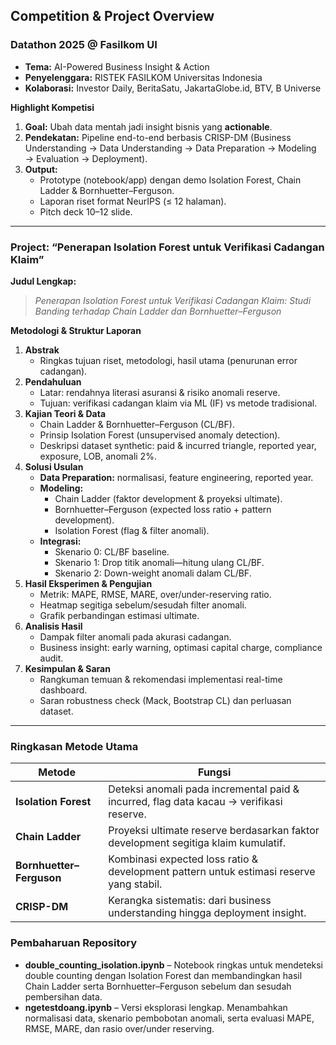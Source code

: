 ## Competition & Project Overview

### Datathon 2025 @ Fasilkom UI
- **Tema:** AI-Powered Business Insight & Action  
- **Penyelenggara:** RISTEK FASILKOM Universitas Indonesia  
- **Kolaborasi:** Investor Daily, BeritaSatu, JakartaGlobe.id, BTV, B Universe  

**Highlight Kompetisi**  
1. **Goal:** Ubah data mentah jadi insight bisnis yang **actionable**.  
2. **Pendekatan:** Pipeline end-to-end berbasis CRISP-DM (Business Understanding → Data Understanding → Data Preparation → Modeling → Evaluation → Deployment).  
3. **Output:**  
   - Prototype (notebook/app) dengan demo Isolation Forest, Chain Ladder & Bornhuetter–Ferguson.  
   - Laporan riset format NeurIPS (≤ 12 halaman).  
   - Pitch deck 10–12 slide.

---

### Project: “Penerapan Isolation Forest untuk Verifikasi Cadangan Klaim”  
**Judul Lengkap:**  
> *Penerapan Isolation Forest untuk Verifikasi Cadangan Klaim: Studi Banding terhadap Chain Ladder dan Bornhuetter–Ferguson*

**Metodologi & Struktur Laporan**  
1. **Abstrak**  
   - Ringkas tujuan riset, metodologi, hasil utama (penurunan error cadangan).  
2. **Pendahuluan**  
   - Latar: rendahnya literasi asuransi & risiko anomali reserve.  
   - Tujuan: verifikasi cadangan klaim via ML (IF) vs metode tradisional.  
3. **Kajian Teori & Data**  
   - Chain Ladder & Bornhuetter–Ferguson (CL/BF).  
   - Prinsip Isolation Forest (unsupervised anomaly detection).  
   - Deskripsi dataset synthetic: paid & incurred triangle, reported year, exposure, LOB, anomali 2%.  
4. **Solusi Usulan**  
   - **Data Preparation:** normalisasi, feature engineering, reported year.  
   - **Modeling:**  
     - Chain Ladder (faktor development & proyeksi ultimate).  
     - Bornhuetter–Ferguson (expected loss ratio + pattern development).  
     - Isolation Forest (flag & filter anomali).  
   - **Integrasi:**  
     - Skenario 0: CL/BF baseline.  
     - Skenario 1: Drop titik anomali—hitung ulang CL/BF.  
     - Skenario 2: Down-weight anomali dalam CL/BF.  
5. **Hasil Eksperimen & Pengujian**  
   - Metrik: MAPE, RMSE, MARE, over/under-reserving ratio.  
   - Heatmap segitiga sebelum/sesudah filter anomali.  
   - Grafik perbandingan estimasi ultimate.  
6. **Analisis Hasil**  
   - Dampak filter anomali pada akurasi cadangan.  
   - Business insight: early warning, optimasi capital charge, compliance audit.  
7. **Kesimpulan & Saran**  
   - Rangkuman temuan & rekomendasi implementasi real-time dashboard.  
   - Saran robustness check (Mack, Bootstrap CL) dan perluasan dataset.

---

### Ringkasan Metode Utama

| Metode                             | Fungsi                                                                                     |
|------------------------------------|--------------------------------------------------------------------------------------------|
| **Isolation Forest**               | Deteksi anomali pada incremental paid & incurred, flag data kacau → verifikasi reserve.    |
| **Chain Ladder**                   | Proyeksi ultimate reserve berdasarkan faktor development segitiga klaim kumulatif.         |
| **Bornhuetter–Ferguson**           | Kombinasi expected loss ratio & development pattern untuk estimasi reserve yang stabil.    |
| **CRISP-DM**                       | Kerangka sistematis: dari business understanding hingga deployment insight.               |

### Pembaharuan Repository
- **double_counting_isolation.ipynb** – Notebook ringkas untuk mendeteksi double counting dengan Isolation Forest dan membandingkan hasil Chain Ladder serta Bornhuetter–Ferguson sebelum dan sesudah pembersihan data.
- **ngetestdoang.ipynb** – Versi eksplorasi lengkap. Menambahkan normalisasi data, skenario pembobotan anomali, serta evaluasi MAPE, RMSE, MARE, dan rasio over/under reserving.
